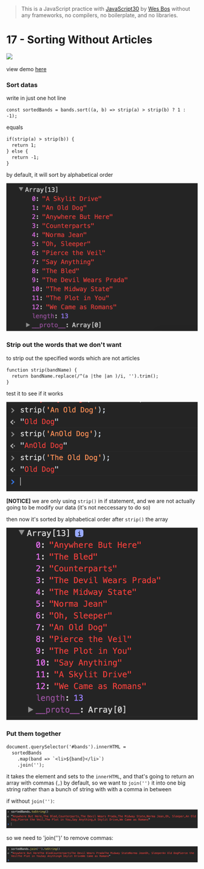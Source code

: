 > This is a JavaScript practice with [JavaScript30](https://javascript30.com/) by [Wes Bos](https://github.com/wesbos) without any frameworks, no compilers, no boilerplate, and no libraries.

# 17 - Sorting Without Articles

![](images/17_00.png)

view demo [here](https://amelieyeh.github.io/JS30/17-Sort%20Without%20Articles/index.html)

### Sort datas

write in just one hot line

```
const sortedBands = bands.sort((a, b) => strip(a) > strip(b) ? 1 : -1);
```

equals

```
if(strip(a) > strip(b)) {
  return 1;
} else {
  return -1;
}
```

by default, it will sort by alphabetical order

![](images/17_01.png)

### Strip out the words that we don't want

to strip out the specified words which are not articles

```
function strip(bandName) {
  return bandName.replace(/^(a |the |an )/i, '').trim();
}
```
test it to see if it works

![](images/17_02.png)

**[NOTICE]** we are only using `strip()` in if statement, and we are not actually going to be modify our data (it's not neccessary to do so)

then now it's sorted by alphabetical order after `strip()` the array

![](images/17_03.png)

### Put them together

```
document.querySelector('#bands').innerHTML =
  sortedBands
    .map(band => `<li>${band}</li>`)
    .join('');
```

it takes the element and sets to the `innerHTML`, and that's going to return an array with commas (`,`) by default, so we want to `join('')` it into one big string rather than a bunch of string with with a comma in between

if without `join('')`:

![](images/17_04.png)

so we need to 'join('')' to remove commas:

![](images/17_05.png)

